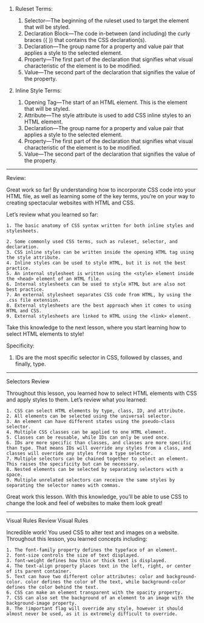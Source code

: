 1. Ruleset Terms:

   1. Selector—The beginning of the ruleset used to target the element that will be styled.
   2. Declaration Block—The code in-between (and including) the curly braces ({ }) that contains the CSS declaration(s).
   3. Declaration—The group name for a property and value pair that applies a style to the selected element.
   4. Property—The first part of the declaration that signifies what visual characteristic of the element is to be modified.
   5. Value—The second part of the declaration that signifies the value of the property.

2. Inline Style Terms:

   1. Opening Tag—The start of an HTML element. This is the element that will be styled.
   2. Attribute—The style attribute is used to add CSS inline styles to an HTML element.
   3. Declaration—The group name for a property and value pair that applies a style to the selected element.
   4. Property—The first part of the declaration that signifies what visual characteristic of the element is to be modified.
   5. Value—The second part of the declaration that signifies the value of the property.

---

Review:

Great work so far! By understanding how to incorporate CSS code into your HTML file, as well as learning some of the key terms, you’re on your way to creating spectacular websites with HTML and CSS.

Let’s review what you learned so far:

    1. The basic anatomy of CSS syntax written for both inline styles and stylesheets.

    2. Some commonly used CSS terms, such as ruleset, selector, and declaration.
    3. CSS inline styles can be written inside the opening HTML tag using the style attribute.
    4. Inline styles can be used to style HTML, but it is not the best practice.
    5. An internal stylesheet is written using the <style> element inside the <head> element of an HTML file.
    6. Internal stylesheets can be used to style HTML but are also not best practice.
    7. An external stylesheet separates CSS code from HTML, by using the .css file extension.
    8. External stylesheets are the best approach when it comes to using HTML and CSS.
    9. External stylesheets are linked to HTML using the <link> element.

Take this knowledge to the next lesson, where you start learning how to select HTML elements to style!

Specificity:

1. IDs are the most specific selector in CSS, followed by classes, and finally, type.

---

Selectors
Review

Throughout this lesson, you learned how to select HTML elements with CSS and apply styles to them. Let’s review what you learned:

    1. CSS can select HTML elements by type, class, ID, and attribute.
    2. All elements can be selected using the universal selector.
    3. An element can have different states using the pseudo-class selector.
    4. Multiple CSS classes can be applied to one HTML element.
    5. Classes can be reusable, while IDs can only be used once.
    6. IDs are more specific than classes, and classes are more specific than type. That means IDs will override any styles from a class, and classes will override any styles from a type selector.
    7. Multiple selectors can be chained together to select an element. This raises the specificity but can be necessary.
    8. Nested elements can be selected by separating selectors with a space.
    9. Multiple unrelated selectors can receive the same styles by separating the selector names with commas.

Great work this lesson. With this knowledge, you’ll be able to use CSS to change the look and feel of websites to make them look great!

---

Visual Rules
Review Visual Rules

Incredible work! You used CSS to alter text and images on a website. Throughout this lesson, you learned concepts including:

    1. The font-family property defines the typeface of an element.
    2. font-size controls the size of text displayed.
    3. font-weight defines how thin or thick text is displayed.
    4. The text-align property places text in the left, right, or center of its parent container.
    5. Text can have two different color attributes: color and background-color. color defines the color of the text, while background-color defines the color behind the text.
    6. CSS can make an element transparent with the opacity property.
    7. CSS can also set the background of an element to an image with the background-image property.
    8. The !important flag will override any style, however it should almost never be used, as it is extremely difficult to override.
